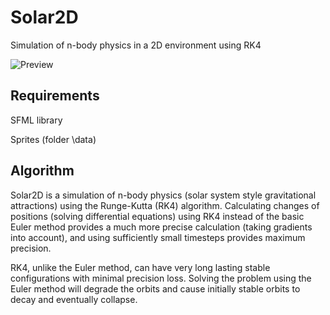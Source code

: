 # Solar2D
Simulation of n-body physics in a 2D environment using RK4  
  
  ![Preview](https://thumbs.gfycat.com/ElaborateAthleticBilby-small.gif)

  
## Requirements
SFML library

Sprites (folder \data)

## Algorithm
Solar2D is a simulation of n-body physics (solar system style gravitational attractions) using the Runge-Kutta (RK4) algorithm. Calculating changes of positions (solving differential equations) using RK4 instead of the basic Euler method provides a much more precise calculation (taking gradients into account), and using sufficiently small timesteps provides maximum precision.  
  
RK4, unlike the Euler method, can have very long lasting stable configurations with minimal precision loss. Solving the problem using the Euler method will degrade the orbits and cause initially stable orbits to decay and eventually collapse.
